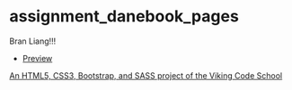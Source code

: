 # assignment_danebook_pages

Bran Liang!!!
- [Preview](http://htmlpreview.github.io/?https://github.com/BranLiang/project_danebook_pages/blob/master/timeline.html)

[An HTML5, CSS3, Bootstrap, and SASS project of the Viking Code School](http://www.vikingcodeschool.com)
